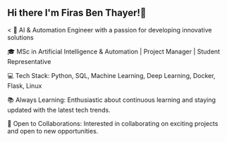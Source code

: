 ## Hi there I'm Firas Ben Thayer!👋

<
🚀 AI & Automation Engineer with a passion for developing innovative solutions

🎓 MSc in Artificial Intelligence & Automation | Project Manager | Student Representative

💻 Tech Stack: Python, SQL, Machine Learning, Deep Learning, Docker, Flask, Linux

📚 Always Learning: Enthusiastic about continuous learning and staying updated with the latest tech trends.

🤝 Open to Collaborations: Interested in collaborating on exciting projects and open to new opportunities.
>
